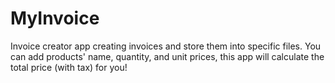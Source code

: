 # MyInvoice

Invoice creator app creating invoices and store them into specific files. You can add products' name, quantity, and unit prices, this app will calculate the total price (with tax) for you!

